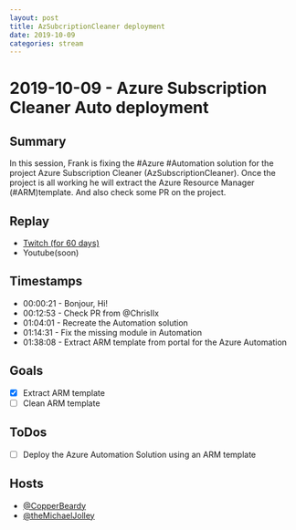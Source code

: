 ```yaml
---
layout: post
title: AzSubcriptionCleaner deployment
date: 2019-10-09
categories: stream
---
```



# 2019-10-09 - Azure Subscription Cleaner Auto deployment

## Summary

In this session, Frank is fixing the #Azure #Automation solution for the project Azure Subscription Cleaner (AzSubscriptionCleaner). Once the  project is all working he will extract the Azure Resource Manager (#ARM)template. And also check some PR on the project.

## Replay


- [Twitch (for 60 days)](https://www.twitch.tv/videos/492378450)
- Youtube(soon)


## Timestamps


- 00:00:21 - Bonjour, Hi!
- 00:12:53 - Check PR from @ChrisIIx 
- 01:04:01 - Recreate the Automation solution
- 01:14:31 - Fix the missing module in Automation
- 01:38:08 - Extract ARM template from portal for the Azure Automation


Goals
-----

- [X] Extract ARM template
- [ ] Clean ARM template

ToDos
-----
- [ ] Deploy the Azure Automation Solution using an ARM template

Hosts
-----

- [@CopperBeardy ](https://www.twitch.tv/CopperBeardy)
- [@theMichaelJolley ](https://www.twitch.tv/theMichaelJolley)

